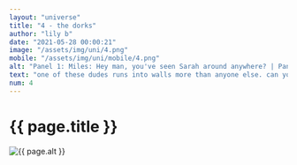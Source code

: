 ```yaml
--- 
layout: "universe" 
title: "4 - the dorks" 
author: "lily b" 
date: "2021-05-28 00:00:21" 
image: "/assets/img/uni/4.png" 
mobile: "/assets/img/uni/mobile/4.png"
alt: "Panel 1: Miles: Hey man, you've seen Sarah around anywhere? | Panel 2: Sarah: [offscreen] WAIT!!! | Panel 3: Sarah: I'm here! On Time! | Panel 4: Miles: Actually, the bell rung two minutes ago, and, technically, you're still in the hallway. / Sarah: O-oh..." 
text: "one of these dudes runs into walls more than anyone else. can you guess who"
num: 4
--- 
```

 
<h1>{{ page.title }}</h1> 
<picture>
    <source media="all and (orientation: landscape)" srcset="{{ site.baseurl }}{{ page.image }}">
    <source media="all and (orientation: portrait)" srcset="{{ site.baseurl }}{{ page.mobile }}">
    <img src="{{ site.baseurl }}{{ page.image }}" alt="{{ page.alt }}" title="{{ page.text }}">
</picture>
